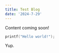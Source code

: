 ```yaml
---
title: Test Blog
date: '2024-7-29'
---
```


Content coming soon!

```c
printf("Hello world!");
```

Yup.
